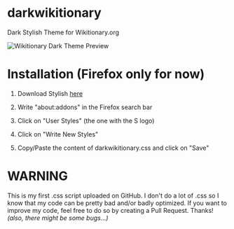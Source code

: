 # darkwikitionary
Dark Stylish Theme for Wikitionary.org

![Wikitionary Dark Theme Preview](http://i.imgur.com/BQkFui2.png)

# Installation (Firefox only for now)

1. Download Stylish [here](https://addons.mozilla.org/en-US/firefox/addon/stylish/)

2. Write "about:addons" in the Firefox search bar

3. Click on "User Styles" (the one with the S logo)

4. Click on "Write New Styles"

5. Copy/Paste the content of darkwikitionary.css and click on "Save"

# WARNING

This is my first .css script uploaded on GitHub. I don't do a lot of .css so I know that my code can be pretty bad and/or badly optimized. If you want to improve my code, feel free to do so by creating a Pull Request. Thanks! *(also, there might be some bugs...)*
